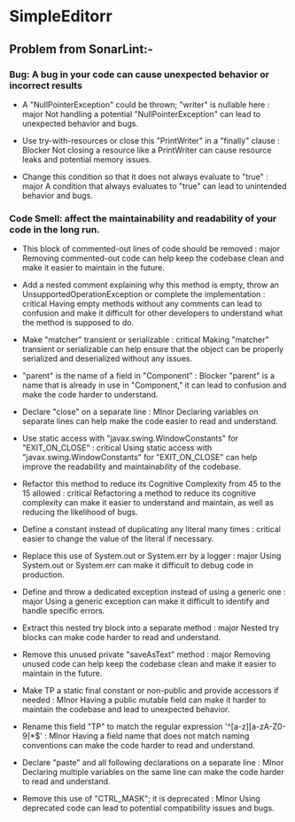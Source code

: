 # SimpleEditorr
## Problem from SonarLint:-

### Bug: A bug in your code can cause unexpected behavior or incorrect results

* A "NullPointerException" could be thrown; "writer" is nullable here : major
Not handling a potential "NullPointerException" can lead to unexpected behavior and bugs.

* Use try-with-resources or close this "PrintWriter" in a "finally" clause : Blocker
Not closing a resource like a PrintWriter can cause resource leaks and potential memory issues. 

* Change this condition so that it does not always evaluate to "true" : major
A condition that always evaluates to "true" can lead to unintended behavior and bugs. 


### Code Smell: affect the maintainability and readability of your code in the long run.

* This block of commented-out lines of code should be removed : major  
Removing commented-out code can help keep the codebase clean and make it easier to maintain in the future.

* Add a nested comment explaining why this method is empty, throw an UnsupportedOperationException or complete the implementation : critical
Having empty methods without any comments can lead to confusion and make it difficult for other developers to understand what the method is supposed to do. 

* Make "matcher" transient or serializable : critical
Making "matcher" transient or serializable can help ensure that the object can be properly serialized and deserialized without any issues.

* "parent" is the name of a field in "Component" : Blocker
"parent" is a name that is already in use in "Component," it can lead to confusion and make the code harder to understand.

* Declare "close" on a separate line : MInor
Declaring variables on separate lines can help make the code easier to read and understand.

* Use static access with "javax.swing.WindowConstants" for "EXIT_ON_CLOSE" : critical
Using static access with "javax.swing.WindowConstants" for "EXIT_ON_CLOSE" can help improve the readability and maintainability of the codebase.

* Refactor this method to reduce its Cognitive Complexity from 45 to the 15 allowed : critical
Refactoring a method to reduce its cognitive complexity can make it easier to understand and maintain, as well as reducing the likelihood of bugs.

* Define a constant instead of duplicating any literal many times : critical
easier to change the value of the literal if necessary.

* Replace this use of System.out or System.err by a logger : major
Using System.out or System.err can make it difficult to debug code in production. 

* Define and throw a dedicated exception instead of using a generic one : major
Using a generic exception can make it difficult to identify and handle specific errors. 

* Extract this nested try block into a separate method : major
Nested try blocks can make code harder to read and understand. 

* Remove this unused private "saveAsText" method : major
Removing unused code can help keep the codebase clean and make it easier to maintain in the future.

* Make TP a static final constant or non-public and provide accessors if needed : MInor
Having a public mutable field can make it harder to maintain the codebase and lead to unexpected behavior.

* Rename this field "TP" to match the regular expression '^[a-z][a-zA-Z0-9]*$' : MInor
Having a field name that does not match naming conventions can make the code harder to read and understand. 

* Declare "paste" and all following declarations on a separate line : MInor
Declaring multiple variables on the same line can make the code harder to read and understand. 

* Remove this use of "CTRL_MASK"; it is deprecated : MInor
Using deprecated code can lead to potential compatibility issues and bugs.